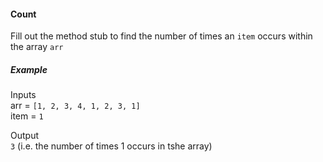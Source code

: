 #### Count

Fill out the method stub to find the number of times an `item` occurs within the array `arr`

##### Example

Inputs  
arr = `[1, 2, 3, 4, 1, 2, 3, 1]`  
item = `1`  

Output  
`3` (i.e. the number of times 1 occurs in tshe array)